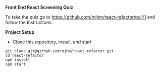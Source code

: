 
**Front End React Screening Quiz**

To take the quiz go to https://github.com/mjhm/react-refactor/pull/1 and follow the Instructions.

**Project Setup**

- Clone this repository, install, and start
```
git clone git@github.com:mjhm/react-refactor.git
cd react-refactor
npm install
npm start
```

